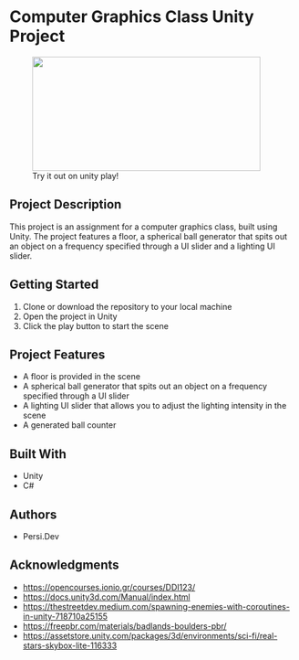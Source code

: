 # Computer Graphics Class Unity Project

<figure>
  <a href="https://play.unity.com/mg/other/webgl-builds-297148"><img src="https://play-static.unity.com/20230115/p/images/eff1ea45-b224-4eff-8d0e-ec02fdb4d3f2_thumb.jpg" width="400" height="200"></a>
  <figcaption>Try it out on unity play!</figcaption>
</figure>


## Project Description
This project is an assignment for a computer graphics class, built using Unity. The project features a floor, a spherical ball generator that spits out an object on a frequency specified through a UI slider and a lighting UI slider.

## Getting Started
1. Clone or download the repository to your local machine
2. Open the project in Unity 
3. Click the play button to start the scene

## Project Features
- A floor is provided in the scene
- A spherical ball generator that spits out an object on a frequency specified through a UI slider 
- A lighting UI slider that allows you to adjust the lighting intensity in the scene
- A generated ball counter

## Built With
- Unity
- C#

## Authors
- Persi.Dev

## Acknowledgments
- https://opencourses.ionio.gr/courses/DDI123/
- https://docs.unity3d.com/Manual/index.html
- https://thestreetdev.medium.com/spawning-enemies-with-coroutines-in-unity-718710a25155
- https://freepbr.com/materials/badlands-boulders-pbr/
- https://assetstore.unity.com/packages/3d/environments/sci-fi/real-stars-skybox-lite-116333
